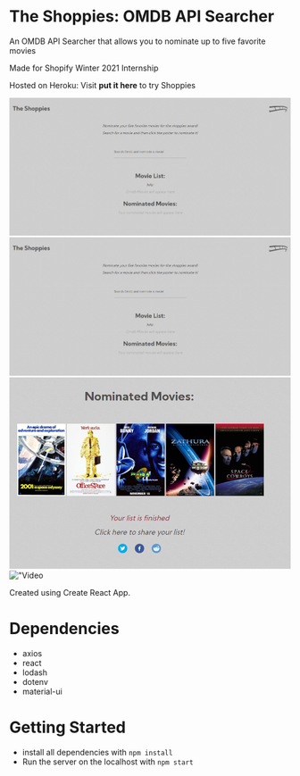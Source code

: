 # The Shoppies: OMDB API Searcher

An OMDB API Searcher that allows you to nominate up to five favorite movies

Made for Shopify Winter 2021 Internship

Hosted on Heroku: Visit **put it here** to try Shoppies

!["front-page](https://raw.githubusercontent.com/joshbrookstone/shopifyux/master/public/images/Front_Page.png?token=AOXUH4CFCEEEEPRJJ4D2G7K7LWDAI)
!["shoppies-header"](https://raw.githubusercontent.com/joshbrookstone/shopifyux/master/public/images/ShoppiesHeader.png?token=AOXUH4BIQKZZAGZ7XUQ6X6C7LWDI2)
!["Nominations"](https://raw.githubusercontent.com/joshbrookstone/shopifyux/master/public/images/Nom_Movies.png?token=AOXUH4CFUFQ4M5BPX52CR3K7LWDIK)
!["Video](https://github.com/joshbrookstone/shopifyux/blob/master/public/images/shoppiesvid.mp4.gif)

Created using Create React App.

# Dependencies

- axios
- react
- lodash
- dotenv
- material-ui

# Getting Started

- install all dependencies with `npm install`
- Run the server on the localhost with `npm start`
